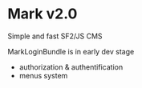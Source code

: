 Mark v2.0
=========
Simple and fast SF2/JS CMS 

MarkLoginBundle is in early dev stage
 - authorization & authentification
 - menus system
